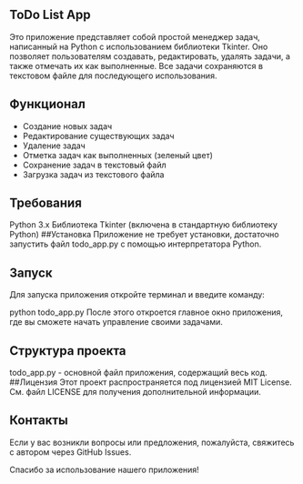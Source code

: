 ## ToDo List App
Это приложение представляет собой простой менеджер задач, написанный на Python с использованием библиотеки Tkinter. Оно позволяет пользователям создавать, редактировать, удалять задачи, а также отмечать их как выполненные. Все задачи сохраняются в текстовом файле для последующего использования.

## Функционал
- Создание новых задач
- Редактирование существующих задач
- Удаление задач
- Отметка задач как выполненных (зеленый цвет)
- Сохранение задач в текстовый файл
- Загрузка задач из текстового файла
## Требования
Python 3.x
Библиотека Tkinter (включена в стандартную библиотеку Python)
##Установка
Приложение не требует установки, достаточно запустить файл todo_app.py с помощью интерпретатора Python.

## Запуск
Для запуска приложения откройте терминал и введите команду:


python todo_app.py
После этого откроется главное окно приложения, где вы сможете начать управление своими задачами.

## Структура проекта
todo_app.py - основной файл приложения, содержащий весь код.
##Лицензия
Этот проект распространяется под лицензией MIT License. См. файл LICENSE для получения дополнительной информации.

## Контакты
Если у вас возникли вопросы или предложения, пожалуйста, свяжитесь с автором через GitHub Issues.

Спасибо за использование нашего приложения!
